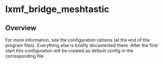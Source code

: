 # lxmf_bridge_meshtastic


## Overview

For more information, see the configuration options (at the end of the program files). Everything else is briefly documented there. After the first start this configuration will be created as default config in the corresponding file.
